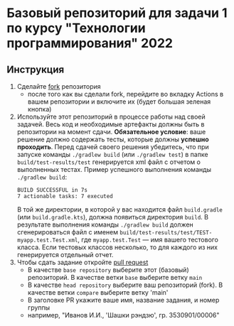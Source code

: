# Базовый репозиторий для задачи 1 по курсу "Технологии программирования" 2022

## Инструкция
1. Сделайте [fork](https://docs.github.com/en/get-started/quickstart/fork-a-repo) репозитория
    * после того как вы сделали fork, перейдите во вкладку Actions в вашем репозитории и включите их (будет большая зеленая кнопка)
2. Используйте этот репозиторий в процессе работы над своей задачей. Весь код и необходимые артефакты
должны быть в репозитории на момент сдачи. **Обязательное условие**: ваше решение должно содержать тесты,
которые должны **успешно проходить**. Перед сдачей своего решения убедитесь, что
   при запуске команды `./gradlew build` (или `./gradlew test`) в папке `build/test-results/test` генерируется xml файл
   с отчетом о выполненных тестах. Пример успешного выполнения команды `./gradlew build`:
   ```shell
   BUILD SUCCESSFUL in 7s
   7 actionable tasks: 7 executed
   ```
   В той же директории, в которой у вас находится файл `build.gradle` (или `build.gradle.kts`), должна появиться директория `build`.
   В результате выполнения команды `./gradlew build` должен сгенерироваться файл с именем `build/test-results/test/TEST-myapp.test.Test.xml`,
   где `myapp.test.Test` &mdash; имя вашего тестового класса. Если тестовых классов несколько, то для каждого из них генерируется отдельный отчет.
3. Чтобы сдать задание откройте [pull request](https://docs.github.com/en/pull-requests/collaborating-with-pull-requests/proposing-changes-to-your-work-with-pull-requests/creating-a-pull-request-from-a-fork)
    * В качестве `base repository` выберите этот (базовый) репозиторий. В качестве ветки `base` выберите ветку `main`
    * В качестве `head repository` выберите ваш репозиторий (fork). В качестве ветки `compare` выберите ветку 'main'
    * В заголовке PR укажите ваше имя, название задания, и номер группы
    * например, "Иванов И.И., 'Шашки рэндзю', гр. 3530901/00006"
